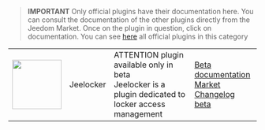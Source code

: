 
>**IMPORTANT**
>Only official plugins have their documentation here. You can consult the documentation of the other plugins directly from the Jeedom Market. Once on the plugin in question, click on documentation.
>You can see [here](https://market.jeedom.com/index.php?v=d&p=market&type=plugin&categorie=Jeelocker) all official plugins in this category


| | | | |
|--- | --- | --- | ---|
|<img src="./beta/._icon.png" class="pluginLogo" width="100" />|Jeelocker|ATTENTION plugin available only in beta<br/>Jeelocker is a plugin dedicated to locker access management|[Beta documentation](./beta/index.md)<br/>[Market](https://market.jeedom.com/index.php?v=d&p=market_display&id=4237)<br/>[Changelog beta](./beta/changelog.md)|
